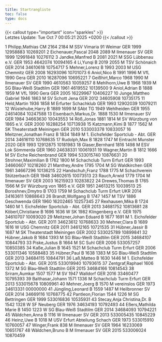 ```yaml
---
title: Startrangliste
toc: false
type: docs
---
```


{{< callout type="important" icon="sparkles" >}}    
Letztes Update:  Tue Oct 7 00:05:21 2025 +0200
{{< /callout >}}

<startrangliste>
1	Philipp,Mathias	CM	2164	2184	M	SSV Vimaria 91 Weimar	GER	1999	12958883	10269201
2	Eichenauer,Pascal		2048	2089	M	Ilmenauer SV	GER	1999	12991848	10276112
3	Jandke,Manfred	B	2081	2021	M	SSG Lübbenau e.V.	GER	1953	4642074	10094165
4	Li,Yunqi	B	2019	2055	M	TSV Schönaich	GER	2014	34610618	10754717
5	Mehner,Lorenz	B	1993	2003	M	USG Chemnitz	GER	2008	16293096	10701073
6	Aniol,Nico	B	1991	1996	M	VfL 1990 Gera	GER	2010	16287096	10695221
7	Geißhirt,Marco		1968	1990	M	Ilmenauer SV	GER	1990	4610563	10059257
8	Mehlhorn,Uwe	B	1968	1939	M	SG Blau-Weiß Stadtilm	GER	1961	4619552	10139500
9	Aniol,Adrian	B	1888	1959	M	VfL 1990 Gera	GER	2005	16229967	10406227
10	Junge,Mattheo Gabriel		1946	1863	M	SV Schott Jena	GER	2012	34605908	10735175
11	Held,Martin		1936	1858	M	Erfurter Schachklub	GER	1993	12902039	10079211
12	Wüstehube,Harry	B	1889	1699	M	SAbt TG 1949 Wehlheiden	GER	1955	24614084	10247588
13	Eisenbach,Markus,Dr.		1888	1530	M	Ilmenauer SV	GER	1984	34663630	10043553
14	Röß,Jonas		1881	1814	M	SV Würzburg von 1865 e.V.	GER	2000	16288254	10713938
15	Katzmann,Kimi	B	1877	1562	M	SK Theaterstadt Meiningen	GER	2010	533003378	10833057
16	Meitzner,Jonathan Franz	B	1834	1849	M	1. Eichsfelder Sportclub - Abt.	GER	2014	34616110	10768635
17	Rudolph,Max	B	1828	1747	M	Eintracht Munster 2020	GER	1993	12912875	10181983
18	Glaser,Bernhard		1816	1498	M	ESV Lok Sömmerda	GER	1960	24638331	10061931
19	Wagner,Martin	B	1812	1666	M	SV Eiche Reichenbrand	GER	1994	533015740	10876631
20	Strohner,Maximilian	B	1762	1800	M	Schachclub Turm Erfurt	GER	1993	34660607	10218260
21	Manthey,Andre		1795	1704	M	SG Waldkirchen	GER	1961	34667296	10136215
22	Handschuh,Franz		1788	1775	M	Schachverein Stützerbach	GER	1948	34602615	10073513
23	Rauch,Arwid		1779	1704	M	Ilmenauer SV	GER	2003	16215923	10283822
24	Drewes,Thomas	B	1765	1566	M	SV Würzburg von 1865 e.V.	GER	1951	24613215	10039513
25	Boroshnev,Dmytro	B	1703	1759	M	Schachclub Turm Erfurt	UKR	2014	34163611	10868643
26	Brandt,Wolfgang	B	1747	1457	M	TSV 1886 Geschwenda	GER	1960	16202465	10257345
27	Rexhausen,Mika	B	1724	1460	M	1. Eichsfelder Sportclub - Abt.	GER	2013	34681752	10813681
28	Köberl,Christiane	B	1696	1636	W	SK 1982 Klingenberg e.V.	GER	1975	34610707	10093020
29	Meitzner,Johan Eduard	B	1677	1691	M	1. Eichsfelder Sportclub - Abt.	GER	2011	34623612	10768633
30	Mehner,Clara	B	1689	1616	W	USG Chemnitz	GER	2011	34612165	10721535
31	Hübner,Jassir	B	1687		M	SK Theaterstadt Meiningen	GER	2002	533025789	10899841
32	Hübner,Jakob	B	1684	1393	M	SG Blau-Weiß Stadtilm	GER	2015	34684107	10844793
33	Piske,Justus	B		1664	M	SC Suhl	GER	2006	533057257	10850385
34	Kaße,Julian	B	1645	1521	M	Schachclub Turm Erfurt	GER	2006	533011346	10588483
35	Hübner,Paul	B	1638	1383	M	SG Blau-Weiß Stadtilm	GER	2013	34684115	10844791
36	Laß,Matteo	B	1630	1446	M	1. Eichsfelder Sportclub - Abt.	GER	2015	533019940	10793615
37	Zentgraf,Raphael		1606	1372	M	SG Blau-Weiß Stadtilm	GER	2015	34684166	10814543
38	Sriram,Aumkar		1507	1577	M	SV 1947 Walldorf	GER	2016	33460477	10795393
39	Balthasar,Johann		1571	1336	M	Schachclub Turm Erfurt	GER	2013	533015678	10809961
40	Mehner,Joerg	B	1570		M	vereinslos	GER	1973	34613331	00000000
41	Jüngling,Leonard	B	1559	1487	M	Heilbronner SV	GER	2014	34669116	10768775
42	Pantleon,Florian		1544	1226	M	SG Bettringen	GER	1999	533016836	10535931
43	Stecay,Anja Christina,Dr.	B	1542	1328	W	SF Neuberg	GER	1976	34634193	10792493
44	Eßers,Mathilda Marie	B	1450	1223	W	SG Blau-Weiß Stadtilm	GER	2014	34684093	10794221
45	Wäldchen,Anna	B		1116	W	Ilmenauer SV	GER	2013	533005435	10845229
46	Heinz,Uwe	B		1018	M	USV Erfurt Abteilung Schach	GER	1973	533015910	10760057
47	Winger,Frank			838	M	Ilmenauer SV	GER	1964	16233069	10651767
48	Wäldchen,Bruno	B			M	Ilmenauer SV	GER	2015	533006024	10870459
</startrangliste>
